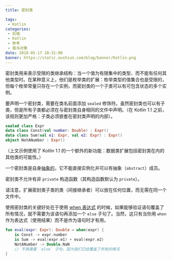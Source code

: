 ```yaml
---
title: 密封类

tags:
 - Kotlin
categories:
 - 后端
 - Kotlin
 - 参考
 - 类与对象
date: 2018-05-17 10:31:00
banner: https://static.oushiun.com/blog/banner/Kotlin.png
---
```


密封类用来表示受限的类继承结构：当一个值为有限集中的类型、而不能有任何其他类型时。在某种意义上，他们是枚举类的扩展：枚举类型的值集合也是受限的，但每个枚举常量只存在一个实例，而密封类的一个子类可以有可包含状态的多个实例。

要声明一个密封类，需要在类名前面添加 `sealed` 修饰符。虽然密封类也可以有子类，但是所有子类都必须在与密封类自身相同的文件中声明。（在 Kotlin 1.1 之前，该规则更加严格：子类必须嵌套在密封类声明的内部）。

<!-- more -->

``` kotlin
sealed class Expr
data class Const(val number: Double) : Expr()
data class Sum(val e1: Expr, val e2: Expr) : Expr()
object NotANumber : Expr()
```

（上文示例使用了 Kotlin 1.1 的一个额外的新功能：数据类扩展包括密封类在内的其他类的可能性。）

一个密封类是自身[抽象的](classes.html#抽象类)，它不能直接实例化并可以有抽象（`abstract`）成员。

密封类不允许有非 `private` 构造函数（其构造函数默认为 `private`）。

请注意，扩展密封类子类的类（间接继承者）可以放在任何位置，而无需在同一个文件中。

使用密封类的关键好处在于使用 [when 表达式](control-flow.html#When-表达式) 的时候，如果能够验证语句覆盖了所有情况，就不需要为该语句再添加一个 `else` 子句了。当然，这只有当你用 `when` 作为表达式（使用结果）而不是作为语句时才有用。

``` kotlin
fun eval(expr: Expr): Double = when(expr) {
    is Const -> expr.number
    is Sum -> eval(expr.e1) + eval(expr.e2)
    NotANumber -> Double.NaN
    // 不再需要 `else` 子句，因为我们已经覆盖了所有的情况
}
```

